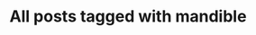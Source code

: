 ---
layout: tag
title: "All posts tagged with mandible"
permalink: /weblog/tags/mandible/
taxonomy: mandible
---